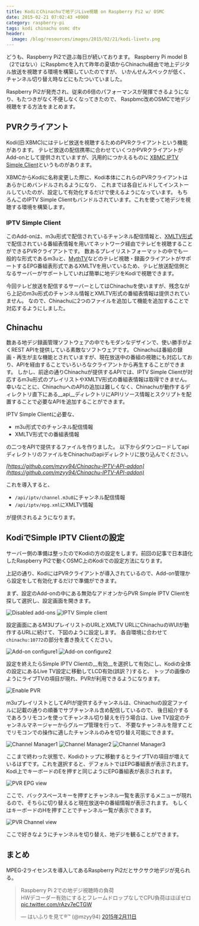 ```yaml
---
title: KodiとChinachuで地デジLive視聴 on Raspberry Pi2 w/ OSMC
date: 2015-02-21 07:02:43 +0900
category: raspberry-pi
tags: kodi chinachu osmc dtv
header:
  image: /blog/resources/images/2015/02/21/kodi-livetv.png
---
```



どうも、Raspberry Pi2で遊ぶ毎日が続いております。
Raspberry Pi model B（2ではない）にRaspbmcを入れて昨年の夏頃からChinachu経由で地上デジタル放送を視聴する環境を構築していたのですが、
いかんせんスペックが低く、チャンネル切り替え時などにもたついていました。

Raspberry Pi2が発売され、従来の6倍のパフォーマンスが発揮できるようになり、もたつきがなく不便しなくなってきたので、
Raspbmc改めOSMCで地デジ視聴をする方法をまとめます。

<!-- more -->


## PVRクライアント
Kodi(旧:XBMC)にはテレビ放送を視聴するためのPVRクライアントという機能があります。
テレビ放送の配信携帯に合わせていくつかPVRクライアントがAdd-onとして提供されていますが、汎用的につかえるものに
[XBMC IPTV Simple Client](https://github.com/afedchin/xbmc-addon-iptvsimple/)というものがあります。

XBMCからKodiに名称変更した際に、Kodi本体にこれらのPVRクライアントはあらかじめバンドルされるようになり、
これまでは各自ビルドしてインストールしていたのが、設定して有効化するだけで使えるようになっています。
もちろんこのIPTV Simple Clientもバンドルされています。これを使って地デジを視聴する環境を構築します。

### IPTV Simple Client
このAdd-onは、m3u形式で配信されているチャンネル配信情報と、[XMLTV形式](http://wiki.xmltv.org/index.php/XMLTVFormat)で配信されている番組表情報を用いてネットワーク経由でテレビを視聴することができるPVRクライアントです。
数あるプレイリストフォーマットの中でも一般的な形式であるm3uと、[MythTV](http://www.mythtv.org/)などのテレビ視聴・録画クライアントがサポートするEPG番組表形式であるXMLTVを用いているため、テレビ放送配信側となるサーバーがサポートしていれば簡単に地デジをKodiで視聴できます。

今回テレビ放送を配信するサーバーとしてはChinachuを使いますが、残念ながら上記のm3u形式のチャンネル情報とXMLTV形式の番組表情報は提供されていません。
なので、Chinachuに2つのファイルを追加して機能を追加することで対応するようにしました。


## Chinachu
数ある地デジ録画管理ソフトウェアの中でもモダンなデザインで、使い勝手がよくREST APIを提供している素敵なソフトウェアです。
Chinachuは番組の録画・再生が主な機能とされていますが、現在放送中の番組の視聴にも対応しており、APIを経由することでいろいろなクライアントから再生することができます。
しかし、前途の通りChinachuが提供するAPIでは、IPTV Simple Clientが対応するm3u形式のプレイリストやXMLTV形式の番組表情報は取得できません。
幸いなことに、ChinachuへのAPIの追加は難しくなく、Chinachuが動作するディレクトリ直下にある__api__ディレクトリにAPIリソース情報とスクリプトを配置することで必要なAPIを追加することができます。

IPTV Simple Clientに必要な、

* m3u形式でのチャンネル配信情報
* XMLTV形式での番組表情報

の二つをAPIで提供するファイルを作りました。
以下からダウンロードしてapiディレクトリのファイルをChinachuのapiディレクトリに放り込んでください。

_[https://github.com/mzyy94/Chinachu-IPTV-API-addon](https://github.com/mzyy94/Chinachu-IPTV-API-addon)_

これを導入すると、

* `/api/iptv/channel.m3u8`にチャンネル配信情報
* `/api/iptv/epg.xml`にXMLTV情報

が提供されるようになります。

## KodiでSimple IPTV Clientの設定

サーバー側の準備は整ったのでKodiの方の設定をします。前回の記事で日本語化したRaspberry Pi2で動くOSMC上のKodiでの設定方法になります。

上記の通り、KodiにはPVRクライアントが導入されているので、Add-on管理から設定をして有効化するだけで準備ができます。


まず、設定のAdd-onの中にある無効なアドオンからPVR Simple IPTV Clientを探して選択し、設定画面を開きます。

![Disabled add-ons](/blog/resources/images/2015/02/21/disabled-addons.png)
![IPTV Simple client](/blog/resources/images/2015/02/21/iptv-simple-client-addon.png)

設定画面にあるM3UプレイリストのURLとXMLTV URLにChinachuのWUIが動作するURLに続けて、下図のように設定します。
各自環境に合わせて`chinachu:10772`の部分を書き換えてください。

![Add-on configure1](/blog/resources/images/2015/02/21/addon-configure1.png)
![Add-on configure2](/blog/resources/images/2015/02/21/addon-configure2.png)

設定を終えたらSimple IPTV Clientの__有効__を選択して有効にし、Kodiの全体の設定にあるLive TV設定に移動してLCD有効(誤訳？)すると、
トップの画像のようにライブTVの項目が現れ、PVRが利用できるようになります。

![Enable PVR](/blog/resources/images/2015/02/21/enable-pvr.png)

m3uプレイリストとしてAPIが提供するチャンネルは、Chinachuの設定ファイルに記載の通りの順番でサブチャンネル含め配信しているので、
後日紹介するであろうリモコンを使ってチャンネル切り替えを行う場合は、Live TV設定のチャンネルマネージャーからグループ管理を行って、
不要なチャンネルを隠すことでリモコンでの操作に適したチャンネルのみを切り替え可能にできます。

![Channel Manager1](/blog/resources/images/2015/02/21/channel-manager1.png)
![Channel Manager2](/blog/resources/images/2015/02/21/channel-manager2.png)
![Channel Manager3](/blog/resources/images/2015/02/21/channel-manager3.png)

ここまで終わった状態で、Kodiのトップに移動するとライブTVの項目が増えているはずです。これを選択すると、デフォルトではEPG番組表が表示されます。
Kodi上でキーボードのEを押すと同じようにEPG番組表が表示されます。

![PVR EPG view](/blog/resources/images/2015/02/21/pvr-epg.png)

ここで、バックスペースキーを押すとチャンネル一覧を表示するメニューが現れるので、そちらに切り替えると現在放送中の番組情報が表示されます。
もしくはキーボードのHを押すことでチャンネル一覧が表示できます。

![PVR Channel view](/blog/resources/images/2015/02/21/pvr-channel.png)


ここで好きなようにチャンネルを切り替え、地デジを観ることができます。


## まとめ

MPEG-2ライセンスを導入してあるRaspberry Pi2だとサクサク地デジが見られる。

<blockquote class="twitter-tweet" data-lang="ja"><p lang="ja" dir="ltr">Raspberry Pi 2での地デジ視聴時の負荷<br>HWデコーダー有効にするとフレームドロップなしでCPU負荷はほぼゼロ <a href="http://t.co/rAzv7eCTGW">pic.twitter.com/rAzv7eCTGW</a></p>&mdash; はいふりを見て®︎™ (@mzyy94) <a href="https://twitter.com/mzyy94/status/565610656809091072">2015年2月11日</a></blockquote>
<script async src="//platform.twitter.com/widgets.js" charset="utf-8"></script>
